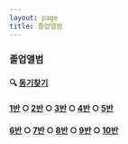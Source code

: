 ```yaml
---
layout: page
title: 졸업앨범
---
```


### 졸업앨범

#### 🔍 [동기찾기](https://docs.google.com/spreadsheets/d/1p8VHPwX_L6HAm_Z07rFkeZvmWmrVPUqa8WjP_zqABV4/htmlview#gid=1078517) 
#### [1반]() ○ [2반]() ○ [3반]() ○ [4반]() ○ [5반]()
#### [6반]() ○ [7반]() ○ [8반]() ○ [9반]() ○ [10반]()
